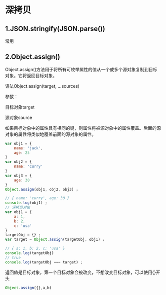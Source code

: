 # 深拷贝

## 1.JSON.stringify(JSON.parse())

常用

## 2.Object.assign()

Object.assign()方法用于将所有可枚举属性的值从一个或多个源对象复制到目标对象。它将返回目标对象。

语法Object.assign(target, ...sources)

参数：

目标对象target

源对象source

如果目标对象中的属性具有相同的键，则属性将被源对象中的属性覆盖。后面的源对象的属性将类似地覆盖前面的源对象的属性。

```js
var obj1 = {
    name: 'jack',
    age: 25
}
var obj2 = {
    name: 'curry'
}
var obj3 = {
    age: 30
}
Object.assign(obj1, obj2, obj3) ;

// { name: 'curry', age: 30 }
console.log(obj1) ;
// 深拷贝对象
var obj1 = {
    a: 1,
    b: 2,
    c: 'usa'
}
targetObj = {} ;
var target = Object.assign(targetObj, obj1) ;

// { a: 1, b: 2, c: 'usa' }
console.log(targetObj)
// true
console.log(targetObj === target) ;
```

返回值是目标对象，第一个目标对象会被改变，不想改变目标对象，可以使用{}开头

```js
Object.assign({},a,b)
```

